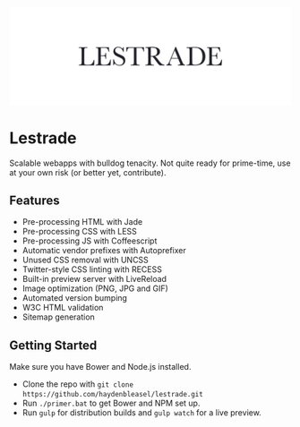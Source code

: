 ![Lestrade](app/images/logo.png)

# Lestrade
 
Scalable webapps with bulldog tenacity. Not quite ready for prime-time, use at your own risk (or better yet, contribute).

## Features

* Pre-processing HTML with Jade
* Pre-processing CSS with LESS
* Pre-processing JS with Coffeescript
* Automatic vendor prefixes with Autoprefixer
* Unused CSS removal with UNCSS
* Twitter-style CSS linting with RECESS
* Built-in preview server with LiveReload
* Image optimization (PNG, JPG and GIF)
* Automated version bumping
* W3C HTML validation
* Sitemap generation

## Getting Started

Make sure you have Bower and Node.js installed.

* Clone the repo with `git clone https://github.com/haydenbleasel/lestrade.git`
* Run `./primer.bat` to get Bower and NPM set up.
* Run `gulp` for distribution builds and `gulp watch` for a live preview.